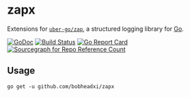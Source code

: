 # zapx

Extensions for [`uber-go/zap`](https://github.com/uber-go/zap), a structured
logging library for [Go](https://golang.org/).

[![GoDoc](https://godoc.org/github.com/bobheadxi/zapx?status.svg)](https://godoc.org/github.com/bobheadxi/zapx)
[![Build Status](https://dev.azure.com/bobheadxi/bobheadxi/_apis/build/status/bobheadxi.zapx?branchName=master)](https://dev.azure.com/bobheadxi/bobheadxi/_build/latest?definitionId=6&branchName=master)
[![Go Report Card](https://goreportcard.com/badge/github.com/bobheadxi/zapx)](https://goreportcard.com/report/github.com/bobheadxi/zapx)
[![Sourcegraph for Repo Reference Count](https://img.shields.io/sourcegraph/rrc/github.com/bobheadxi/zapx.svg)](https://sourcegraph.com/github.com/bobheadxi/zapx)

## Usage

```
go get -u github.com/bobheadxi/zapx
```
